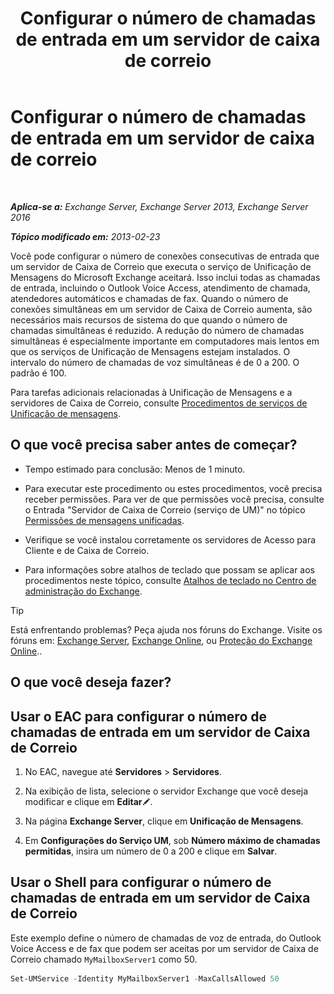 ﻿---
title: 'Configurar o número de chamadas de entrada em um servidor de caixa de correio'
TOCTitle: Configurar o número de chamadas de entrada em um servidor de caixa de correio
ms:assetid: 419e1de9-2bf8-48a8-824d-2a536b0a6d90
ms:mtpsurl: https://technet.microsoft.com/pt-br/library/Aa997637(v=EXCHG.150)
ms:contentKeyID: 50556171
ms.date: 05/22/2018
mtps_version: v=EXCHG.150
ms.translationtype: MT
---

# Configurar o número de chamadas de entrada em um servidor de caixa de correio

 

_**Aplica-se a:** Exchange Server, Exchange Server 2013, Exchange Server 2016_

_**Tópico modificado em:** 2013-02-23_

Você pode configurar o número de conexões consecutivas de entrada que um servidor de Caixa de Correio que executa o serviço de Unificação de Mensagens do Microsoft Exchange aceitará. Isso inclui todas as chamadas de entrada, incluindo o Outlook Voice Access, atendimento de chamada, atendedores automáticos e chamadas de fax. Quando o número de conexões simultâneas em um servidor de Caixa de Correio aumenta, são necessários mais recursos de sistema do que quando o número de chamadas simultâneas é reduzido. A redução do número de chamadas simultâneas é especialmente importante em computadores mais lentos em que os serviços de Unificação de Mensagens estejam instalados. O intervalo do número de chamadas de voz simultâneas é de 0 a 200. O padrão é 100.

Para tarefas adicionais relacionadas à Unificação de Mensagens e a servidores de Caixa de Correio, consulte [Procedimentos de serviços de Unificação de mensagens](um-services-procedures-exchange-2013-help.md).

## O que você precisa saber antes de começar?

  - Tempo estimado para conclusão: Menos de 1 minuto.

  - Para executar este procedimento ou estes procedimentos, você precisa receber permissões. Para ver de que permissões você precisa, consulte o Entrada "Servidor de Caixa de Correio (serviço de UM)" no tópico [Permissões de mensagens unificadas](unified-messaging-permissions-exchange-2013-help.md).

  - Verifique se você instalou corretamente os servidores de Acesso para Cliente e de Caixa de Correio.

  - Para informações sobre atalhos de teclado que possam se aplicar aos procedimentos neste tópico, consulte [Atalhos de teclado no Centro de administração do Exchange](keyboard-shortcuts-in-the-exchange-admin-center-exchange-online-protection-help.md).


> [!TIP]
> Está enfrentando problemas? Peça ajuda nos fóruns do Exchange. Visite os fóruns em: <A href="https://go.microsoft.com/fwlink/p/?linkid=60612">Exchange Server</A>, <A href="https://go.microsoft.com/fwlink/p/?linkid=267542">Exchange Online</A>, ou <A href="https://go.microsoft.com/fwlink/p/?linkid=285351">Proteção do Exchange Online</A>..



## O que você deseja fazer?

## Usar o EAC para configurar o número de chamadas de entrada em um servidor de Caixa de Correio

1.  No EAC, navegue até **Servidores** \> **Servidores**.

2.  Na exibição de lista, selecione o servidor Exchange que você deseja modificar e clique em **Editar**![Ícone de edição](images/JJ218640.6f53ccb2-1f13-4c02-bea0-30690e6ea71d(EXCHG.150).gif "Ícone de edição").

3.  Na página **Exchange Server**, clique em **Unificação de Mensagens**.

4.  Em **Configurações do Serviço UM**, sob **Número máximo de chamadas permitidas**, insira um número de 0 a 200 e clique em **Salvar**.

## Usar o Shell para configurar o número de chamadas de entrada em um servidor de Caixa de Correio

Este exemplo define o número de chamadas de voz de entrada, do Outlook Voice Access e de fax que podem ser aceitas por um servidor de Caixa de Correio chamado `MyMailboxServer1` como 50.

```powershell
Set-UMService -Identity MyMailboxServer1 -MaxCallsAllowed 50
```


